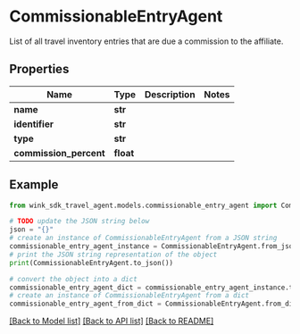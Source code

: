 # CommissionableEntryAgent

List of all travel inventory entries that are due a commission to the affiliate.

## Properties

Name | Type | Description | Notes
------------ | ------------- | ------------- | -------------
**name** | **str** |  | 
**identifier** | **str** |  | 
**type** | **str** |  | 
**commission_percent** | **float** |  | 

## Example

```python
from wink_sdk_travel_agent.models.commissionable_entry_agent import CommissionableEntryAgent

# TODO update the JSON string below
json = "{}"
# create an instance of CommissionableEntryAgent from a JSON string
commissionable_entry_agent_instance = CommissionableEntryAgent.from_json(json)
# print the JSON string representation of the object
print(CommissionableEntryAgent.to_json())

# convert the object into a dict
commissionable_entry_agent_dict = commissionable_entry_agent_instance.to_dict()
# create an instance of CommissionableEntryAgent from a dict
commissionable_entry_agent_from_dict = CommissionableEntryAgent.from_dict(commissionable_entry_agent_dict)
```
[[Back to Model list]](../README.md#documentation-for-models) [[Back to API list]](../README.md#documentation-for-api-endpoints) [[Back to README]](../README.md)


